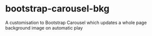# bootstrap-carousel-bkg
A customisation to Bootstrap Carousel which updates a whole page background image on automatic play

